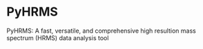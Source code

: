 # PyHRMS
PyHRMS: A fast, versatile, and comprehensive high resultion mass spectrum (HRMS) data analysis tool
